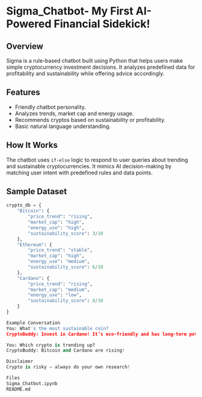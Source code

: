 # Sigma_Chatbot- My First AI-Powered Financial Sidekick!

## Overview
Sigma is a rule-based chatbot built using Python that helps users make simple cryptocurrency investment decisions. It analyzes predefined data for profitability and sustainability while offering advice accordingly.

## Features
- Friendly chatbot personality.
- Analyzes trends, market cap and energy usage.
- Recommends cryptos based on sustainability or profitability.
- Basic natural language understanding.

## How It Works
The chatbot uses `if-else` logic to respond to user queries about trending and sustainable cryptocurrencies. It mimics AI decision-making by matching user intent with predefined rules and data points.

## Sample Dataset

```python
crypto_db = {
    "Bitcoin": {
        "price_trend": "rising",
        "market_cap": "high",
        "energy_use": "high",
        "sustainability_score": 3/10
    },
    "Ethereum": {
        "price_trend": "stable",
        "market_cap": "high",
        "energy_use": "medium",
        "sustainability_score": 6/10
    },
    "Cardano": {
        "price_trend": "rising",
        "market_cap": "medium",
        "energy_use": "low",
        "sustainability_score": 8/10
    }
}

Example Conversation
You: What's the most sustainable coin?
CryptoBuddy: Invest in Cardano! It’s eco-friendly and has long-term potential!

You: Which crypto is trending up?
CryptoBuddy: Bitcoin and Cardano are rising!

Disclaimer
Crypto is risky — always do your own research!

Files
Sigma_Chatbot.ipynb
README.md


